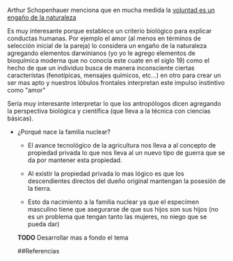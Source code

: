 Arthur Schopenhauer menciona que en mucha medida la [voluntad es un engaño de la naturaleza][Referencia Schopenahuer Voluntad]

Es muy interesante porque establece un criterio biológico para explicar conductas humanas. Por ejemplo el amor (al menos en términos de selección inicial de la pareja) lo considera un engaño de la naturaleza agregando elementos darwinianos (yo yo le agrego elementos de bioquímica moderna que no conocía este cuate en el siglo 19) como el hecho de que un individuo busca de manera inconsciente ciertas característas (fenotípicas, mensajes químicos, etc...) en otro para crear un ser mas apto y nuestros lóbulos frontales interpretan este impulso instintivo como "amor"

Sería muy interesante interpretar lo que los antropólogos dicen agregando la perspectiva biológica y científica (que lleva a la técnica con ciencias básicas).

- ¿Porqué nace la familia nuclear?

   -  El avance tecnológico de la agricultura nos lleva a al 
      concepto de propiedad privada lo que nos lleva al 
      un nuevo tipo de guerra que se da por mantener esta 
      propiedad.

   - Al existir la propiedad privada lo mas lógico es que los 
     descendientes directos del dueño original mantengan la 
     posesión de la tierra. 

    - Esto da nacimiento a la familia nuclear ya que el 
     especímen masculino tiene que asegurarse de que sus 
     hijos son sus hijos (no es un problema que tengan tanto las 
     mujeres, no niego que se pueda dar)

 
   
   **TODO**
   Desarrollar mas a fondo el tema
   
   
   ##Referencias
   
   [Referencia Schopenahuer Voluntad]: http://google.com

